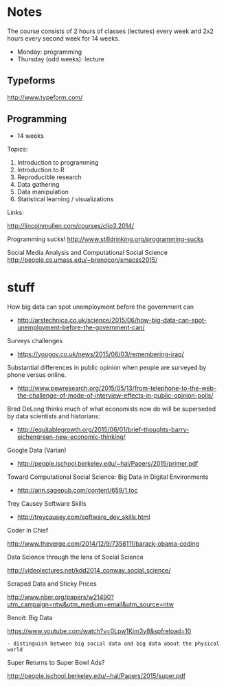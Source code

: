 
# Notes

The course consists of 2 hours of classes (lectures) every week and 2x2 hours every second week for 14 weeks.

- Monday: programming
- Thursday (odd weeks): lecture

## Typeforms

http://www.typeform.com/

## Programming

- 14 weeks

Topics:

1. Introduction to programming
2. Introduction to R
3. Reproducible research
4. Data gathering
5. Data manipulation
6. Statistical learning / visualizations

Links:

http://lincolnmullen.com/courses/clio3.2014/

Programming sucks!
http://www.stilldrinking.org/programming-sucks

Social Media Analysis and Computational Social Science
http://people.cs.umass.edu/~brenocon/smacss2015/

# stuff

How big data can spot unemployment before the government can
- http://arstechnica.co.uk/science/2015/06/how-big-data-can-spot-unemployment-before-the-government-can/

Surveys challenges

- https://yougov.co.uk/news/2015/06/03/remembering-iraq/

Substantial differences in public opinion when people are surveyed by phone versus online.

- http://www.pewresearch.org/2015/05/13/from-telephone-to-the-web-the-challenge-of-mode-of-interview-effects-in-public-opinion-polls/

Brad DeLong thinks much of what economists now do will be superseded by data scientists and historians:

- http://equitablegrowth.org/2015/06/01/brief-thoughts-barry-eichengreen-new-economic-thinking/

Google Data (Varian)
- http://people.ischool.berkeley.edu/~hal/Papers/2015/primer.pdf

Toward Computational Social Science: Big Data in Digital Environments

- http://ann.sagepub.com/content/659/1.toc

Trey Causey Software Skills

- http://treycausey.com/software_dev_skills.html

Coder in Chief

http://www.theverge.com/2014/12/9/7358111/barack-obama-coding

Data Science through the lens of Social Science

http://videolectures.net/kdd2014_conway_social_science/

Scraped Data and Sticky Prices

http://www.nber.org/papers/w21490?utm_campaign=ntw&utm_medium=email&utm_source=ntw

Benoit: Big Data

https://www.youtube.com/watch?v=0Lpw1Kim3y8&spfreload=10

    - distinguish between big social data and big data about the physical world

Super Returns to Super Bowl Ads?

http://people.ischool.berkeley.edu/~hal/Papers/2015/super.pdf
